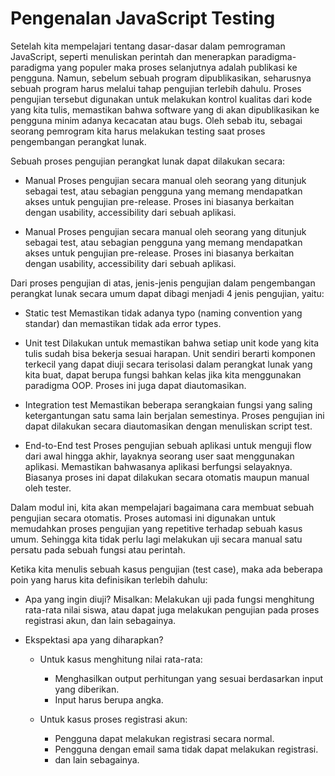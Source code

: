 # Pengenalan JavaScript Testing

Setelah kita mempelajari tentang dasar-dasar dalam pemrograman JavaScript, seperti menuliskan perintah dan menerapkan
paradigma-paradigma yang populer maka proses selanjutnya adalah publikasi ke pengguna. Namun, sebelum sebuah program
dipublikasikan, seharusnya sebuah program harus melalui tahap pengujian terlebih dahulu. Proses pengujian tersebut
digunakan untuk melakukan kontrol kualitas dari kode yang kita tulis, memastikan bahwa software yang di akan
dipublikasikan ke pengguna minim adanya kecacatan atau bugs. Oleh sebab itu, sebagai seorang pemrogram kita harus
melakukan testing saat proses pengembangan perangkat lunak.

Sebuah proses pengujian perangkat lunak dapat dilakukan secara:

- Manual
Proses pengujian secara manual oleh seorang yang ditunjuk sebagai test, atau sebagian pengguna yang memang mendapatkan
akses untuk pengujian pre-release. Proses ini biasanya berkaitan dengan usability, accessibility dari sebuah aplikasi.

- Manual
Proses pengujian secara manual oleh seorang yang ditunjuk sebagai test, atau sebagian pengguna yang memang mendapatkan
akses untuk pengujian pre-release. Proses ini biasanya berkaitan dengan usability, accessibility dari sebuah aplikasi.

Dari proses pengujian di atas, jenis-jenis pengujian dalam pengembangan perangkat lunak secara umum dapat dibagi menjadi
4 jenis pengujian, yaitu:

- Static test
Memastikan tidak adanya typo (naming convention yang standar) dan memastikan tidak ada error types.

- Unit test
Dilakukan untuk memastikan bahwa setiap unit kode yang kita tulis sudah bisa bekerja sesuai harapan. Unit sendiri berarti
komponen terkecil yang dapat diuji secara terisolasi dalam perangkat lunak yang kita buat, dapat berupa fungsi bahkan
kelas jika kita menggunakan paradigma OOP. Proses ini juga dapat diautomasikan.

- Integration test
Memastikan beberapa serangkaian fungsi yang saling ketergantungan satu sama lain berjalan semestinya. Proses pengujian
ini dapat dilakukan secara diautomasikan dengan menuliskan script test.

- End-to-End test
Proses pengujian sebuah aplikasi untuk menguji flow dari awal hingga akhir, layaknya seorang user saat menggunakan
aplikasi. Memastikan bahwasanya aplikasi berfungsi selayaknya. Biasanya proses ini dapat dilakukan secara otomatis maupun
manual oleh tester.

Dalam modul ini, kita akan mempelajari bagaimana cara membuat sebuah pengujian secara otomatis. Proses automasi ini
digunakan untuk memudahkan proses pengujian yang repetitive terhadap sebuah kasus umum. Sehingga kita tidak perlu lagi
melakukan uji secara manual satu persatu pada sebuah fungsi atau perintah.

Ketika kita menulis sebuah kasus pengujian (test case), maka ada beberapa poin yang harus kita definisikan terlebih
dahulu:

- Apa yang ingin diuji?
Misalkan: Melakukan uji pada fungsi menghitung rata-rata nilai siswa, atau dapat juga melakukan pengujian pada proses
registrasi akun, dan lain sebagainya.

- Ekspektasi apa yang diharapkan?
	- Untuk kasus menghitung nilai rata-rata:
		- Menghasilkan output perhitungan yang sesuai berdasarkan input yang diberikan.
		- Input harus berupa angka.

	- Untuk kasus proses registrasi akun:
		- Pengguna dapat melakukan registrasi secara normal.
		- Pengguna dengan email sama tidak dapat melakukan registrasi. 
		- dan lain sebagainya.  




